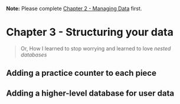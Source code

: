 **Note:** Please complete [Chapter 2 - Managing Data](./02_Managing_Data.md) first. 

# Chapter 3 - Structuring your data

> Or, How I learned to stop worrying and learned to love _nested databases_

## Adding a practice counter to each piece

## Adding a higher-level database for user data
